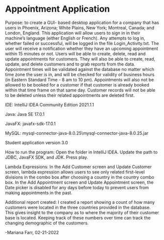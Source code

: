 # Appointment Application
Purpose: to create a GUI- based desktop application for a company that has users in Phoenix, Arizona; White Plains, New York; Montreal, Canada; and London, England.  This application will allow users to sign in in their machine’s language (either English or French). Any attempts to log in, whether failed or successful, will be logged in the file Login_Activity.txt. The user will receive a notification whether they have an upcoming appointment within 15 minutes or not. Users will be able to create, delete, read and update appointments for customers. They will also be able to create, read, update, and delete customers and to grab reports from the data. Appointment times will be validated against the database no matter which time zone the user is in, and will be checked for validity of business hours (in Eastern Standard Time - 8 am to 10 pm). Appointments will also not be allowed to be booked for a customer if that customer is already booked within that time frame on that same day. Customer records will not be able to be deleted unless their related appointments are deleted first.


IDE: IntelliJ IDEA Community Edition 2021.1.1

Java:   Java SE 17.0.1

JavaFX: javafx-sdk-17.0.1

MySQL: mysql-connector-java-8.0.25\mysql-connector-java-8.0.25.jar

Student application version 3.0


How to run the program:
Open the folder in IntelliJ IDEA. Update the path to JDBC, JavaFX SDK,  and JDK. Press play.

Lambda Expressions:
In the Add Customer screen and Update Customer screen, lambda expression allows users to see only related first-level divisions in the combo box after choosing a country in the country combo box.
In the Add Appointment screen and  Update Appointment screen, the Date picker is disabled for any days before today to prevent users from making appointments in the past.


Additional report created:
I created a report showing a count of how many customers were located in the three countries provided in the database. This gives insight to the company as to where the majority of their customer base is located. Keeping track of these numbers over time can track the changing demographic  of the customers. 


-Mariana Farr, 02-21-2022
